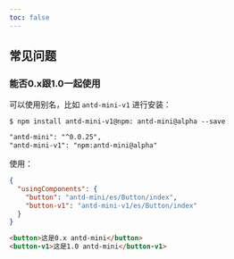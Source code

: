 ```yaml
---
toc: false
---
```


## 常见问题

### 能否0.x跟1.0一起使用

可以使用别名，比如 `antd-mini-v1` 进行安装：

```
$ npm install antd-mini-v1@npm: antd-mini@alpha --save
```

```diff
"antd-mini": "^0.0.25",
"antd-mini-v1": "npm:antd-mini@alpha"
```

使用：
```json
{
  "usingComponents": {
    "button": "antd-mini/es/Button/index",
    "button-v1": "antd-mini-v1/es/Button/index"
  }
}
```

```html
<button>这是0.x antd-mini</button>
<button-v1>这是1.0 antd-mini</button-v1>
```
